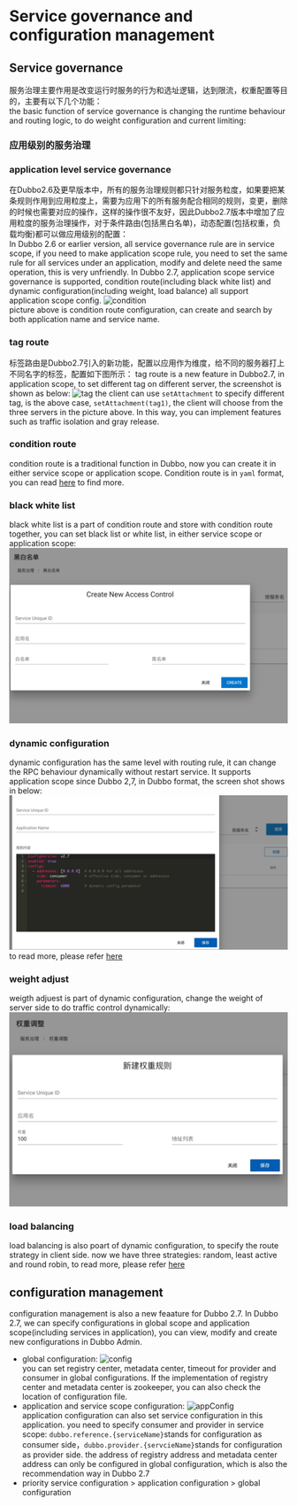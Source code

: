 # Service governance and configuration management
## Service governance
服务治理主要作用是改变运行时服务的行为和选址逻辑，达到限流，权重配置等目的，主要有以下几个功能：  
the basic function of service governance is changing the runtime behaviour and routing logic, to do weight configuration and current limiting: 

### 应用级别的服务治理
### application level service governance
在Dubbo2.6及更早版本中，所有的服务治理规则都只针对服务粒度，如果要把某条规则作用到应用粒度上，需要为应用下的所有服务配合相同的规则，变更，删除的时候也需要对应的操作，这样的操作很不友好，因此Dubbo2.7版本中增加了应用粒度的服务治理操作，对于条件路由(包括黑白名单)，动态配置(包括权重，负载均衡)都可以做应用级别的配置：  
In Dubbo 2.6 or earlier version, all service governance rule are in service scope, if you need to make application scope rule, you need to set the same rule for all services under an application, modify and delete need the same operation, this is very unfriendly. In Dubbo 2.7, application scope service governance is supported, condition route(including black white list) and dynamic configuration(including weight, load balance) all support application scope config.
![condition](../../../img/blog/admin/conditionRoute.jpg)   
picture above is condition route configuration, can create and search by both application name and service name.

### tag route  
标签路由是Dubbo2.7引入的新功能，配置以应用作为维度，给不同的服务器打上不同名字的标签，配置如下图所示：
tag route is a new feature in Dubbo2.7, in application scope, to set different tag on different server, the screenshot is shown as below: 
![tag](../../../img/blog/admin/route.jpg)
the client can use `setAttachment` to specify different tag, is the above case, `setAttachment(tag1)`, the client will choose from the three servers in the picture above. In this way, you can implement features such as traffic isolation and gray release. 

### condition route
condition route is a traditional function in Dubbo, now you can create it in either service scope or application scope. Condition route is in `yaml` format, you can read [here](../user/demo/routing-rule.md) to find more.

### black white list
black white list is a part of condition route and store with condition route together, you can set black list or white list, in either service scope or application scope:
![blackList](sources/images/blackList.jpg) 

### dynamic configuration
dynamic configuration has the same level with routing rule, it can change the RPC behaviour dynamically without restart service. It supports application scope since Dubbo 2,7, in Dubbo format, the screen shot shows in below:
![config](sources/images/config.jpg)
to read more, please refer [here](../user/demos/config-rule.md)

### weight adjust  
weigth adjuest is part of dynamic configuration, change the weight of server side to do traffic control dynamically: 
![weight](sources/images/weight.jpg)

### load balancing
load balancing is also poart of dynamic configuration, to specify the route strategy in client side. now we have three strategies: random, least active and round robin, to read more, please refer [here](../user/demos/loadbalance.md)

## configuration management
configuration management is also a new feaature for Dubbo 2.7. In Dubbo 2.7, we can specify configurations in global scope and application scope(including services in application), you can view, modify and create new configurations in Dubbo Admin.
* global configuration: 
![config](../../../img/blog/admin/config.jpg)  
you can set registry center, metadata center, timeout for provider and consumer in global configurations. If the implementation of registry center and metadata center is zookeeper, you can also check the location of configuration file. 
* application and service scope configuration: 
![appConfig](../../../img/blog/admin/appConfig.jpg)  
application configuration can also set service configuration in this application. you need to specify consumer and provider in service scope: `dubbo.reference.{serviceName}`stands for configuration as consumer side，`dubbo.provider.{servcieName}`stands for configuration as provider side. the address of registry address and metadata center address can only be configured in global configuration, which is also the recommendation way in Dubbo 2.7
* priority service configuration > application configuration > global configuration
